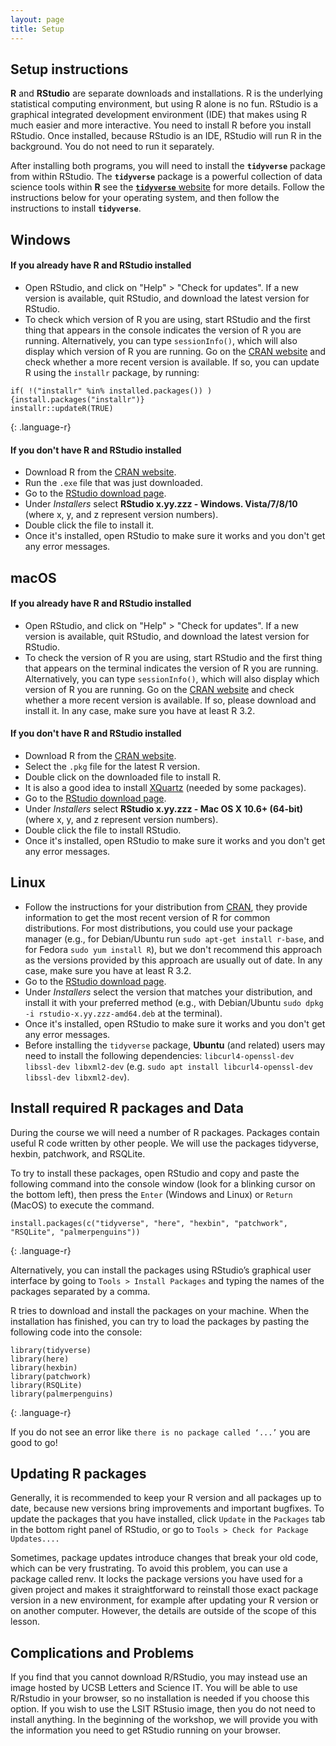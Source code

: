 ```yaml
---
layout: page
title: Setup
---
```


## Setup instructions

**R** and **RStudio** are separate downloads and installations. R is the
underlying statistical computing environment, but using R alone is no
fun. RStudio is a graphical integrated development environment (IDE) that makes
using R much easier and more interactive. You need to install R before you
install RStudio. Once installed, because RStudio is an IDE, RStudio will run R in 
the background.  You do not need to run it separately. 

After installing both programs, 
you will need to install the **`tidyverse`** package from within RStudio. The 
**`tidyverse`** package is a powerful collection of data science tools within **R** 
see the [**`tidyverse`** website](https://tidyverse.tidyverse.org) for more details. 
Follow the instructions below for your operating system, and then follow the 
instructions to install **`tidyverse`**.

## Windows

#### If you already have R and RStudio installed

* Open RStudio, and click on "Help" > "Check for updates". If a new version is
	available, quit RStudio, and download the latest version for RStudio.
* To check which version of R you are using, start RStudio and the first thing
  that appears in the console indicates the version of R you are
  running. Alternatively, you can type `sessionInfo()`, which will also display
  which version of R you are running. Go on
  the [CRAN website](https://cran.r-project.org/bin/windows/base/) and check
  whether a more recent version is available. If so, you can update R using
  the `installr` package, by running:
  
~~~
if( !("installr" %in% installed.packages()) ){install.packages("installr")}
installr::updateR(TRUE)
~~~
{: .language-r}

#### If you don't have R and RStudio installed

* Download R from
  the [CRAN website](http://cran.r-project.org/bin/windows/base/release.htm).
* Run the `.exe` file that was just downloaded.
* Go to the [RStudio download page](https://www.rstudio.com/products/rstudio/download/#download).
* Under *Installers* select **RStudio x.yy.zzz - Windows.
  Vista/7/8/10** (where x, y, and z represent version numbers).
* Double click the file to install it.
* Once it's installed, open RStudio to make sure it works and you don't get any
  error messages.


## macOS

#### If you already have R and RStudio installed

* Open RStudio, and click on "Help" > "Check for updates". If a new version is
	available, quit RStudio, and download the latest version for RStudio.
* To check the version of R you are using, start RStudio and the first thing
  that appears on the terminal indicates the version of R you are running. Alternatively, you can type `sessionInfo()`, which will also display which version of R you are running. Go on
  the [CRAN website](https://cran.r-project.org/bin/macosx/) and check
  whether a more recent version is available. If so, please download and install
  it. In any case, make sure you have at least R 3.2.

#### If you don't have R and RStudio installed

* Download R from
  the [CRAN website](http://cran.r-project.org/bin/macosx/).
* Select the `.pkg` file for the latest R version.
* Double click on the downloaded file to install R.
* It is also a good idea to install [XQuartz](https://www.xquartz.org/) (needed
  by some packages).
* Go to the [RStudio download page](https://www.rstudio.com/products/rstudio/download/#download).
* Under *Installers* select **RStudio x.yy.zzz - Mac OS X 10.6+ (64-bit)**
  (where x, y, and z represent version numbers).
* Double click the file to install RStudio.
* Once it's installed, open RStudio to make sure it works and you don't get any
  error messages.


## Linux

* Follow the instructions for your distribution
  from [CRAN](https://cloud.r-project.org/bin/linux), they provide information
  to get the most recent version of R for common distributions. For most
  distributions, you could use your package manager (e.g., for Debian/Ubuntu run
  `sudo apt-get install r-base`, and for Fedora `sudo yum install R`), but we
  don't recommend this approach as the versions provided by this approach are
  usually out of date. In any case, make sure you have at least R 3.2.
* Go to the
  [RStudio download page](https://www.rstudio.com/products/rstudio/download/#download).
* Under *Installers* select the version that matches your distribution, and
  install it with your preferred method (e.g., with Debian/Ubuntu `sudo dpkg -i
  rstudio-x.yy.zzz-amd64.deb` at the terminal).
* Once it's installed, open RStudio to make sure it works and you don't get any
  error messages.
* Before installing the `tidyverse` package, **Ubuntu** (and related) users may
  need to install the following dependencies: `libcurl4-openssl-dev libssl-dev libxml2-dev`
  (e.g. `sudo apt install libcurl4-openssl-dev libssl-dev libxml2-dev`).

## Install required R packages and Data
During the course we will need a number of R packages. Packages contain useful R code written by other people. We will use the packages tidyverse, hexbin, patchwork, and RSQLite.

To try to install these packages, open RStudio and copy and paste the following command into the console window (look for a blinking cursor on the bottom left), then press the `Enter` (Windows and Linux) or `Return` (MacOS) to execute the command.

~~~
install.packages(c("tidyverse", "here", "hexbin", "patchwork", "RSQLite", "palmerpenguins"))
~~~
{: .language-r}

Alternatively, you can install the packages using RStudio’s graphical user interface by going to `Tools > Install Packages` and typing the names of the packages separated by a comma.

R tries to download and install the packages on your machine. When the installation has finished, you can try to load the packages by pasting the following code into the console:

~~~
library(tidyverse)
library(here)
library(hexbin)
library(patchwork)
library(RSQLite)
library(palmerpenguins)
~~~
{: .language-r}

If you do not see an error like `there is no package called ‘...’` you are good to go!

## Updating R packages

Generally, it is recommended to keep your R version and all packages up to date, because new versions bring improvements and important bugfixes. To update the packages that you have installed, click `Update` in the `Packages` tab in the bottom right panel of RStudio, or go to `Tools > Check for Package Updates....`

Sometimes, package updates introduce changes that break your old code, which can be very frustrating. To avoid this problem, you can use a package called renv. It locks the package versions you have used for a given project and makes it straightforward to reinstall those exact package version in a new environment, for example after updating your R version or on another computer. However, the details are outside of the scope of this lesson.

## Complications and Problems

If you find that you cannot download R/RStudio, you may instead use an image hosted by UCSB Letters and Science IT. You will be able to use R/Rstudio in your browser, so no installation is needed if you choose this option. If you wish to use the LSIT RStusio image, then you do not need to install anything. In the beginning of the workshop, we will provide you with the information you need to get RStudio running on your browser.


